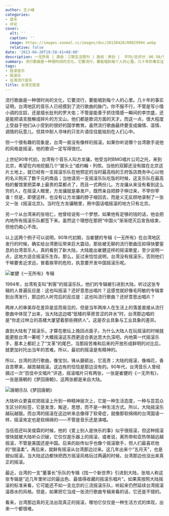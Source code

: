 ```yaml
---
author: 王小峰
categories:
- 音乐
- 评论
cover:
  alt: ''
  caption: ''
  image: https://images.soomal.cc/images/doc/20130420/00029994.webp
  relative: false
date: '2013-04-20T19:58:41+08:00'
description: 一无所有 | 源自：三联生活周刊 | 版权：原创 |  平均/总评分：06.50/52
summary: 流行歌曲是一种很时尚的文化，它要流行，要能唱到每个人的心里。几十年的事实证明，台湾地区的音乐人已经摸到了流行歌曲的脉门，你不服不行，不管是写小情小调的庄奴，还是擅长批判的罗大佑；不管是能善于抓住情感一瞬间的李宗盛，还是能把语言肢解成碎片的方文山，他们都是歌词方面的天才。而这一点，很大程度上受益于他们从小受到的很好的国学教育……
tags:
- 摇滚音乐
- 摇滚乐
- 台湾流行音乐
title: 台湾无摇滚
---
```


流行歌曲是一种很时尚的文化，它要流行，要能唱到每个人的心里。几十年的事实证明，台湾地区的音乐人已经摸到了流行歌曲的脉门，你不服不行，不管是写小情小调的庄奴，还是擅长批判的罗大佑；不管是能善于抓住情感一瞬间的李宗盛，还是能把语言肢解成碎片的方文山，他们都是歌词方面的天才。而这一点，很大程度上受益于他们从小受到的很好的国学教育。虽然流行歌曲最终要变成煽情、滥情、调情的玩意儿，但其中耐人寻味的只言片语往往能铭刻在人们心中。

但一个很有趣的现象是，台湾一直没有像样的摇滚。如果你听说哪个台湾歌手说他的风格是摇滚，他的歌词一定写得很烂。

上世纪90年代初，台湾有个音乐人叫方龙骧，他受当时BMG唱片公司之托，来到北京，希望在内地挖掘几个“披头士”或约翰・列侬。当他的双脚还没有踏在北京这片土地上，就已经有一支摇滚乐队在他预定的当时最高档的王府饭店商务中心以他的名义购买了数千元的商品；当他请另一支摇滚乐队吃饭的时候，这支乐队在最高档的餐馆里把菜单上最贵的菜都点了，而且一式两份儿。方龙骧从来没有看到这么穷的人，在摇滚人眼里，方龙骧就是暴发户，既然亲自把脖子伸过来，不宰你宰谁！但是，即便这样，也没有让方龙骧的脖子缩回去，而是义无反顾地录制了一张又一张《摇滚北京》。当时在方龙骧眼里，用中国话唱摇滚的地方只有北京。

另一个从台湾来的张培仁，他曾经说有一个梦想，如果他有足够的钱的话，他会把内地所有摇滚乐队都签下来。虽然这个理想在那把“中国火”渐渐熄灭后宣告结束，但他仍痴心不改。

以上这两个例子可以说明，90年代初期，当崔健的专辑《一无所有》在台湾地区发行的时候，确实给台湾歌坛带来巨大震动，那些被无聊的流行歌曲压抑得快要窒息的台湾音乐人，真的看到了新大陆，大陆能出崔健这样的摇滚歌星，至少说明一点，这地方适合摇滚乐生存。那么，反过来恰恰说明，台湾没有摇滚乐，否则他们干嘛要舍近求远，冒着挨宰的危险，执意要开发中国摇滚乐呢。

![崔健《一无所有》专辑](https://images.soomal.cc/images/doc/20110920/00013646.webp)





1994年，台湾有支叫“刺客”的摇滚乐队，他们的专辑被引进到大陆，听过这张专辑的人普遍反应是：这也叫摇滚？还好意思出唱片？这感觉就好像毛阿敏的专辑拿到台湾发行，那边的人听完后的反应是：这也叫流行歌曲？还好意思出唱片？

两岸人的审美存在差异是显而易见的，但是当年两岸人在生活上的落差直接从流行歌曲中体现了出来，当大陆这边唱“低矮的草房苦涩的井水”时，台湾那边唱的是“你走过林立的高楼大厦望着那些拥挤人”。这是农业具象与工业具象的差异。

直到大陆有了摇滚乐，才算在歌坛上挽回点面子。为什么大陆人在玩摇滚的时候就能更胜台湾一筹呢？大概摇滚这东西更适合表达苦大仇深吧。内地第一代摇滚乐手，基本上都赶上了“文革”的尾巴，当那段苦难和后来的开放形成鲜明的对比后，就更加衬托出当年的苦难。所以，最初的摇滚是有精神的。

所以，台湾的流行歌曲，像宝剑，锋从磨砺出，它高贵；大陆的摇滚，像梅花，香自苦寒来，越苦越摇滚。这边有的恰恰是那边没有的。90年代，台湾音乐人曾经搞过一次“百佳中文唱片”评选，摇滚唱片只有两张，一张是崔健的《一无所有》，一张是唐朝的《梦回唐朝》，这两张都是来自大陆。

![唐朝乐队《梦回唐朝》](https://images.soomal.cc/images/doc/20090406/00000003.webp)





大陆听众更喜欢把摇滚上升到一种精神层次上，它是一种生活态度，一种与芸芸众生区分的标签，它是发泄，叛逆，思想，而不是一种生活方式。所以，大陆摇滚乐越玩越狠。而台湾的摇滚在这边听来总像得了软骨症，就像那软绵绵的台湾国语一样，摇滚肯定也是软绵绵的――不管是音乐还是演唱。

当伍佰还叫吴俊霖的时候，他的《爱上别人是快乐的事》似乎很摇滚，但这种摇滚很快就被大陆听众识破，它仅仅是乐器上的摇滚，或者说，离热带和亚热带越远越摇滚，不管是美国还是中国。后来的赵传似乎也像个摇滚歌手，但人们最喜欢他的“很温柔”。再后来，就鲜有摇滚从台湾那边过来。这几年出来个“五月天”，也是貌似摇滚。当大陆这边都快把西方摇滚风格玩过两遍的时候，台湾那边也没出来真正的摇滚。

最近，台湾的一支“董事长”乐队的专辑《找一个新世界》引进到大陆，张培人称这张专辑是“近几年里听过的最出色、最值得收藏的摇滚乐唱片”。如果真按照大陆摇滚的标准来看，它可能还不如一支北京的三流摇滚乐队，听起来仍然延续台湾摇滚温吞水的风格。但是，如果把它当成一张流行歌曲专辑来看的话，它还是不错的。

看来，台湾那边真的无法出现真正的摇滚，哪怕它仅仅是一种生活方式的体现，出来一个都很难。
